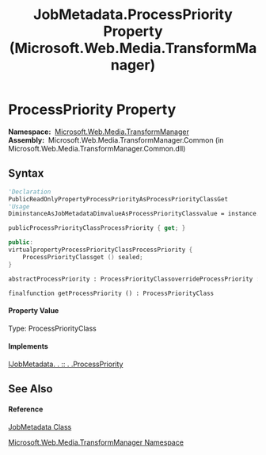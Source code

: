 ﻿---
title: JobMetadata.ProcessPriority Property  (Microsoft.Web.Media.TransformManager)
TOCTitle: ProcessPriority Property
ms:assetid: P:Microsoft.Web.Media.TransformManager.JobMetadata.ProcessPriority
ms:mtpsurl: https://msdn.microsoft.com/en-us/library/microsoft.web.media.transformmanager.jobmetadata.processpriority(v=VS.90)
ms:contentKeyID: 36868656
ms.date: 06/14/2012
mtps_version: v=VS.90
f1_keywords:
- Microsoft.Web.Media.TransformManager.JobMetadata.get_ProcessPriority
- Microsoft.Web.Media.TransformManager.JobMetadata.ProcessPriority
dev_langs:
- CSharp
- JScript
- VB
- FSharp
- c++
api_location:
- Microsoft.Web.Media.TransformManager.Common.dll
api_name:
- Microsoft.Web.Media.TransformManager.JobMetadata.get_ProcessPriority
- Microsoft.Web.Media.TransformManager.JobMetadata.ProcessPriority
api_type:
- Managed
topic_type:
- apiref
- kbSyntax
product_family_name: VS
ROBOTS: INDEX,FOLLOW
---

# ProcessPriority Property

**Namespace:**  [Microsoft.Web.Media.TransformManager](microsoft-web-media-transformmanager-namespace.md)  
**Assembly:**  Microsoft.Web.Media.TransformManager.Common (in Microsoft.Web.Media.TransformManager.Common.dll)

## Syntax

``` vb
'Declaration
PublicReadOnlyPropertyProcessPriorityAsProcessPriorityClassGet
'Usage
DiminstanceAsJobMetadataDimvalueAsProcessPriorityClassvalue = instance.ProcessPriority
```

``` csharp
publicProcessPriorityClassProcessPriority { get; }
```

``` c++
public:
virtualpropertyProcessPriorityClassProcessPriority {
    ProcessPriorityClassget () sealed;
}
```

``` fsharp
abstractProcessPriority : ProcessPriorityClassoverrideProcessPriority : ProcessPriorityClass
```

``` jscript
finalfunction getProcessPriority () : ProcessPriorityClass
```

#### Property Value

Type: ProcessPriorityClass  

#### Implements

[IJobMetadata. . :: . .ProcessPriority](ijobmetadata-processpriority-property-microsoft-web-media-transformmanager.md)  

## See Also

#### Reference

[JobMetadata Class](jobmetadata-class-microsoft-web-media-transformmanager.md)

[Microsoft.Web.Media.TransformManager Namespace](microsoft-web-media-transformmanager-namespace.md)

